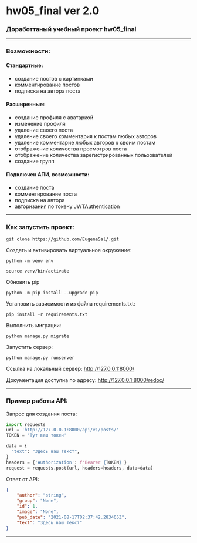 # hw05_final ver 2.0
### Доработтаный учебный проект hw05_final
***
### Возможности:
#### Стандартные:
* создание постов с картинками
* комментирование постов
* подписка на автора поста
#### Расширенные:
* создание профиля с аватаркой
* изменение профиля
* удаление своего поста
* удаление своего комментария к постам любых авторов
* удаление комментарие любых авторов к своим постам
* отображение количества просмотров поста
* отображение количества зарегистрированных пользователей 
* создание групп
#### Подключен АПИ, возможности:
* создание поста
* комментирование поста
* подписка на автора
* авторизания по токену JWTAuthentication

***
### Как запустить проект:
```
git clone https://github.com/EugeneSal/.git
```
Cоздать и активировать виртуальное окружение:
```
python -m venv env

source venv/bin/activate
```
Обновить pip
```
python -m pip install --upgrade pip
```
Установить зависимости из файла requirements.txt:
```
pip install -r requirements.txt
```
Выполнить миграции:
```
python manage.py migrate
```
Запустить сервер:
```
python manage.py runserver
```
Ссылка на локальный сервер:
http://127.0.0.1:8000/

Документация доступна по адресу:
http://127.0.0.1:8000/redoc/
***
### Пример работы API:

Запрос для создания поста:
```python
import requests
url = 'http://127.0.0.1:8000/api/v1/posts/'
TOKEN = 'Тут ваш токен'

data = {
  "text": "Здесь ваш текст",
}
headers = {'Authorization': f'Bearer {TOKEN}'}
request = requests.post(url, headers=headers, data=data)
```
Ответ от API:
```json
{
    "author": "string",
    "group": "None",
    "id": 1,
    "image": "None",
    "pub_date": "2021-08-17T02:37:42.283465Z",
    "text": "Здесь ваш текст"
}
```
***
